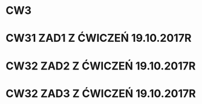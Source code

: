 # CW3
# CW31 ZAD1 Z ĆWICZEŃ 19.10.2017R
# CW32 ZAD2 Z ĆWICZEŃ 19.10.2017R
# CW32 ZAD3 Z ĆWICZEŃ 19.10.2017R
